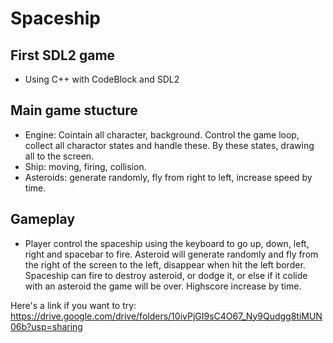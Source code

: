 # Spaceship
## First SDL2 game
- Using C++ with CodeBlock and SDL2
## Main game stucture 
- Engine: Cointain all character, background. Control the game loop, collect all charactor states and handle these.
By these states, drawing all to the screen.
- Ship: moving, firing, collision.
- Asteroids: generate randomly, fly from right to left, increase speed by time.
## Gameplay
- Player control the spaceship using the keyboard to go up, down, left, right and spacebar to fire. Asteroid will generate randomly and fly from the right of the screen to the left, disappear when hit the left border. Spaceship can fire to destroy asteroid, or dodge it, or else if it colide with an asteroid the game will be over. Highscore increase by time.

Here's a link if you want to try: https://drive.google.com/drive/folders/10ivPjGI9sC4O67_Ny9Qudgg8tiMUN06b?usp=sharing
